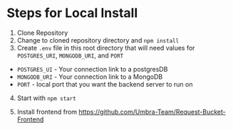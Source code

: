 # Steps for Local Install

1. Clone Repository
2. Change to cloned repository directory and `npm install`
3. Create `.env` file in this root directory that will need values for `POSTGRES_URI`, `MONGODB_URI`, and `PORT`

- `POSTGRES_UI` - Your connection link to a postgresDB
- `MONGODB_URI` - Your connection link to a MongoDB
- `PORT` - local port that you want the backend server to run on

4. Start with `npm start`

5. Install frontend from https://github.com/Umbra-Team/Request-Bucket-Frontend
